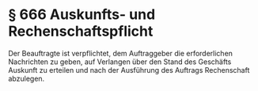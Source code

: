 # § 666 Auskunfts- und Rechenschaftspflicht
Der Beauftragte ist verpflichtet, dem Auftraggeber die erforderlichen Nachrichten zu geben, auf Verlangen über den Stand des Geschäfts Auskunft zu erteilen und nach der Ausführung des Auftrags Rechenschaft abzulegen.
